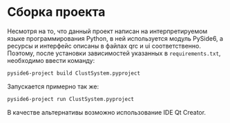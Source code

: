 # Сборка проекта

Несмотря на то, что данный проект написан на интерпретируемом языке программирования Python, в ней используется модуль PySide6, а ресурсы и интерфейс описаны в файлах qrc и ui соответственно. Поэтому, после установки зависимостей указанных в `requirements.txt`, необходимо ввести команду:

```bash
pyside6-project build ClustSystem.pyproject
```

Запускается примерно так же:

```bash
pyside6-project run ClustSystem.pyproject
```

В качестве альтернативы возможно использование IDE Qt Creator.
